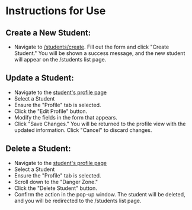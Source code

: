 # Instructions for Use


## Create a New Student: 
- Navigate to [/students/create](https://individual-project.maliqadewale.workers.dev/students/create). Fill out the form and click "Create Student." You will be shown a success message, and the new student will appear on the /students list page.

## Update a Student:
- Navigate to the [student's profile page](https://individual-project.maliqadewale.workers.dev/students)
- Select a Student
- Ensure the "Profile" tab is selected.
- Click the "Edit Profile" button.
- Modify the fields in the form that appears.
- Click "Save Changes." You will be returned to the profile view with the updated information. Click "Cancel" to discard changes.

## Delete a Student:
- Navigate to the [student's profile page](https://individual-project.maliqadewale.workers.dev/students)
- Select a Student
- Ensure the "Profile" tab is selected.
- Scroll down to the "Danger Zone."
- Click the "Delete Student" button.
- Confirm the action in the pop-up window. The student will be deleted, and you will be redirected to the /students list page.
